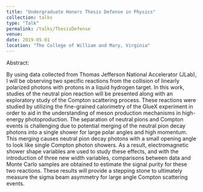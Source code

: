```yaml
---
title: "Undergraduate Honors Thesis Defense in Physics"
collection: talks
type: "Talk"
permalink: /talks/ThesisDefense
venue: 
date: 2019-05-01
location: "The College of William and Mary, Virginia"
---
```


Abstract:

By using data collected from Thomas Jefferson National Accelerator (JLab), I will be observing two specific reactions from the 
collision of linearly polarized photons with protons in a liquid hydrogen target. In this work, studies of the neutral pion 
reaction will be presented along with an exploratory study of the Compton scattering process. These reactions were studied by 
utilizing the fine-grained calorimetry of the GlueX experiment in order to aid in the understanding of meson production 
mechanisms in high-energy photoproduction. The separation of neutral pions and Compton events is challenging due to potential 
merging of the neutral pion decay photons into a single shower for large polar angles and high momentum. This merging causes 
neutral pion decay photons with a small opening angle to look like single Compton photon showers. As a result, electromagnetic 
shower shape variables are used to study these effects, and with the introduction of three new width variables, comparisons 
between data and Monte Carlo samples are obtained to estimate the signal purity for these two reactions. These results will 
provide a stepping stone to ultimately measure the sigma beam asymmetry for large angle Compton scattering events.
